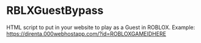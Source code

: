 # RBLXGuestBypass
HTML script to put in your website to play as a Guest in ROBLOX.
Example: https://direnta.000webhostapp.com/?id=ROBLOXGAMEIDHERE
